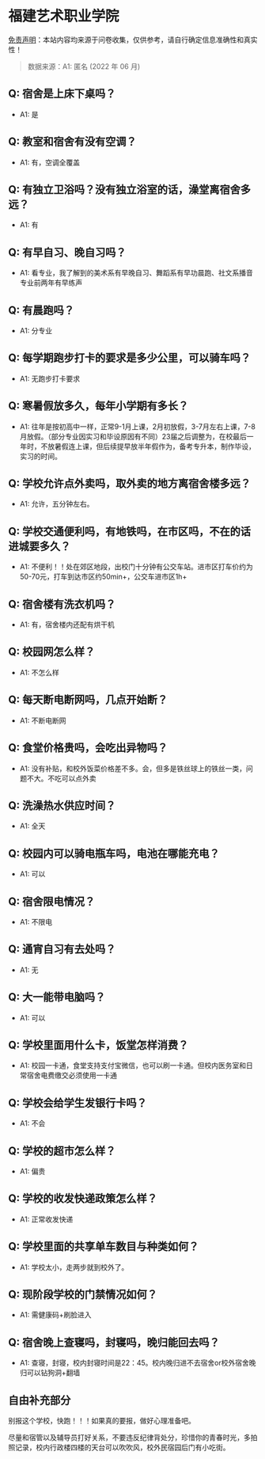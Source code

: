 # 福建艺术职业学院

[免责声明](https://colleges.chat/#_3)：本站内容均来源于问卷收集，仅供参考，请自行确定信息准确性和真实性！

> 数据来源：A1: 匿名 (2022 年 06 月)

## Q: 宿舍是上床下桌吗？

- A1: 是

## Q: 教室和宿舍有没有空调？

- A1: 有，空调全覆盖

## Q: 有独立卫浴吗？没有独立浴室的话，澡堂离宿舍多远？

- A1: 有

## Q: 有早自习、晚自习吗？

- A1: 看专业，我了解到的美术系有早晚自习、舞蹈系有早功晨跑、社文系播音专业前两年有早练声

## Q: 有晨跑吗？

- A1: 分专业

## Q: 每学期跑步打卡的要求是多少公里，可以骑车吗？

- A1: 无跑步打卡要求

## Q: 寒暑假放多久，每年小学期有多长？

- A1: 往年是按初高中一样，正常9-1月上课，2月初放假，3-7月左右上课，7-8月放假。（部分专业因实习和毕设原因有不同）23届之后调整为，在校最后一年时，不放暑假连上课，但后续提早放半年假作为，备考专升本，制作毕设，实习的时间。

## Q: 学校允许点外卖吗，取外卖的地方离宿舍楼多远？

- A1: 允许，五分钟左右。

## Q: 学校交通便利吗，有地铁吗，在市区吗，不在的话进城要多久？

- A1: 不便利！！处在郊区地段，出校门十分钟有公交车站。进市区打车价约为50-70元，打车到达市区约50min+，公交车进市区1h+

## Q: 宿舍楼有洗衣机吗？

- A1: 有，宿舍楼内还配有烘干机

## Q: 校园网怎么样？

- A1: 不怎么样

## Q: 每天断电断网吗，几点开始断？

- A1: 不断电断网

## Q: 食堂价格贵吗，会吃出异物吗？

- A1: 没有补贴，和校外饭菜价格差不多。会，但多是铁丝球上的铁丝一类，问题不大。不吃可以点外卖

## Q: 洗澡热水供应时间？

- A1: 全天

## Q: 校园内可以骑电瓶车吗，电池在哪能充电？

- A1: 可以

## Q: 宿舍限电情况？

- A1: 不限电

## Q: 通宵自习有去处吗？

- A1: 无

## Q: 大一能带电脑吗？

- A1: 可以

## Q: 学校里面用什么卡，饭堂怎样消费？

- A1: 校园一卡通，食堂支持支付宝微信，也可以刷一卡通。但校内医务室和日常宿舍电费缴交必须使用一卡通

## Q: 学校会给学生发银行卡吗？

- A1: 不会

## Q: 学校的超市怎么样？

- A1: 偏贵

## Q: 学校的收发快递政策怎么样？

- A1: 正常收发快递

## Q: 学校里面的共享单车数目与种类如何？

- A1: 学校太小，走两步就到校外了。

## Q: 现阶段学校的门禁情况如何？

- A1: 需健康码+刷脸进入

## Q: 宿舍晚上查寝吗，封寝吗，晚归能回去吗？

- A1: 查寝，封寝，校内封寝时间是22：45。校内晚归进不去宿舍or校外宿舍晚归可以钻狗洞+翻墙

## 自由补充部分

别报这个学校，快跑！！！如果真的要报，做好心理准备吧。

尽量和宿管以及辅导员打好关系，不要违反纪律背处分，珍惜你的青春时光，多拍照记录，校内行政楼四楼的天台可以吹吹风，校外民宿园后门有小吃街。